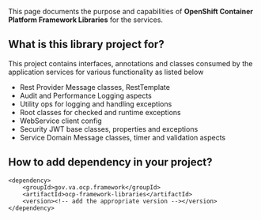 This page documents the purpose and capabilities of **OpenShift Container Platform Framework Libraries** for the services.

## What is this library project for? ##

This project contains interfaces, annotations and classes consumed by the application services for various functionality as listed below
* Rest Provider Message classes, RestTemplate
* Audit and Performance Logging aspects
* Utility ops for logging and handling exceptions
* Root classes for checked and runtime exceptions
* WebService client config
* Security JWT base classes, properties and exceptions
* Service Domain Message classes, timer and validation aspects

## How to add dependency in your project? ##

    <dependency>
        <groupId>gov.va.ocp.framework</groupId>
        <artifactId>ocp-framework-libraries</artifactId>
        <version><!-- add the appropriate version --></version>
    </dependency>

